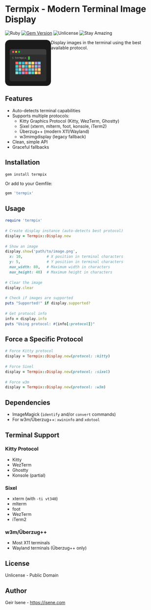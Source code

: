 # Termpix - Modern Terminal Image Display

![Ruby](https://img.shields.io/badge/language-Ruby-red) [![Gem Version](https://badge.fury.io/rb/termpix.svg)](https://badge.fury.io/rb/termpix) ![Unlicense](https://img.shields.io/badge/license-Unlicense-green) ![Stay Amazing](https://img.shields.io/badge/Stay-Amazing-important)

<img src="img/logo.svg" align="left" width="150" alt="Termpix Logo">

Display images in the terminal using the best available protocol.

<br clear="left"/>

## Features

- Auto-detects terminal capabilities
- Supports multiple protocols:
  - Kitty Graphics Protocol (Kitty, WezTerm, Ghostty)
  - Sixel (xterm, mlterm, foot, konsole, iTerm2)
  - Überzug++ (modern X11/Wayland)
  - w3mimgdisplay (legacy fallback)
- Clean, simple API
- Graceful fallbacks

## Installation

```bash
gem install termpix
```

Or add to your Gemfile:

```ruby
gem 'termpix'
```

## Usage

```ruby
require 'termpix'

# Create display instance (auto-detects best protocol)
display = Termpix::Display.new

# Show an image
display.show('path/to/image.png',
  x: 10,           # X position in terminal characters
  y: 5,            # Y position in terminal characters
  max_width: 80,   # Maximum width in characters
  max_height: 40)  # Maximum height in characters

# Clear the image
display.clear

# Check if images are supported
puts "Supported!" if display.supported?

# Get protocol info
info = display.info
puts "Using protocol: #{info[:protocol]}"
```

## Force a Specific Protocol

```ruby
# Force Kitty protocol
display = Termpix::Display.new(protocol: :kitty)

# Force Sixel
display = Termpix::Display.new(protocol: :sixel)

# Force w3m
display = Termpix::Display.new(protocol: :w3m)
```

## Dependencies

- ImageMagick (`identify` and/or `convert` commands)
- For w3m/Überzug++: `xwininfo` and `xdotool`

## Terminal Support

### Kitty Protocol
- Kitty
- WezTerm
- Ghostty
- Konsole (partial)

### Sixel
- xterm (with `-ti vt340`)
- mlterm
- foot
- WezTerm
- iTerm2

### w3m/Überzug++
- Most X11 terminals
- Wayland terminals (Überzug++ only)

## License

Unlicense - Public Domain

## Author

Geir Isene - https://isene.com
